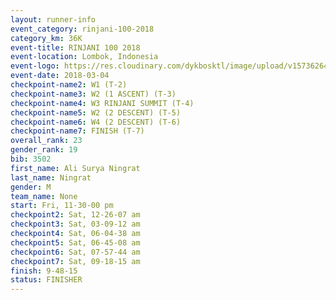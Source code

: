```yaml
---
layout: runner-info 
event_category: rinjani-100-2018 
category_km: 36K 
event-title: RINJANI 100 2018 
event-location: Lombok, Indonesia 
event-logo: https://res.cloudinary.com/dykbosktl/image/upload/v1573626435/Logo/Rinjani_eoufbh.png 
event-date: 2018-03-04 
checkpoint-name2: W1 (T-2) 
checkpoint-name3: W2 (1 ASCENT) (T-3) 
checkpoint-name4: W3 RINJANI SUMMIT (T-4) 
checkpoint-name5: W2 (2 DESCENT) (T-5) 
checkpoint-name6: W4 (2 DESCENT) (T-6) 
checkpoint-name7: FINISH (T-7) 
overall_rank: 23
gender_rank: 19
bib: 3502
first_name: Ali Surya Ningrat
last_name: Ningrat
gender: M
team_name: None
start: Fri, 11-30-00 pm
checkpoint2: Sat, 12-26-07 am
checkpoint3: Sat, 03-09-12 am
checkpoint4: Sat, 06-04-38 am
checkpoint5: Sat, 06-45-08 am
checkpoint6: Sat, 07-57-44 am
checkpoint7: Sat, 09-18-15 am
finish: 9-48-15
status: FINISHER
---
```

